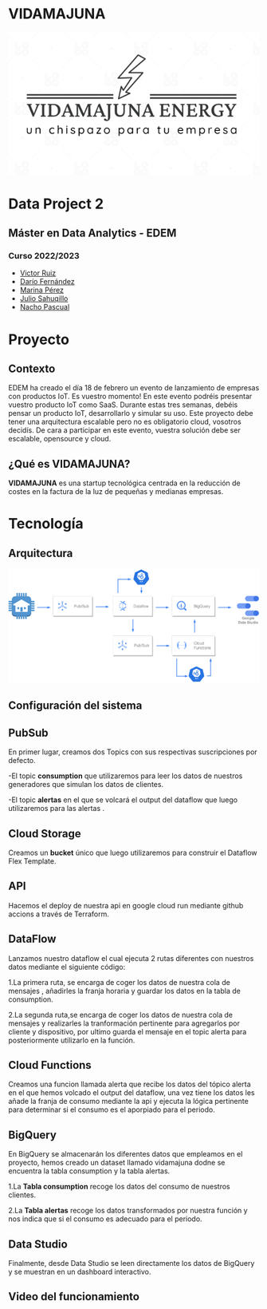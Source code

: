 # VIDAMAJUNA

![LOGO](./00_tmp/Imagenes/logo_vidamajuna.png)

# Data Project 2
## Máster en Data Analytics - EDEM
### Curso 2022/2023

- [Victor Ruiz](https://www.linkedin.com/in/vruizext/)
- [Darío Fernández](https://www.linkedin.com/in/dar%C3%ADo-fern%C3%A1ndez-fern%C3%A1ndez/)
- [Marina Pérez](https://www.linkedin.com/in/marinaperezbarber/)
- [Julio Sahuqillo](https://www.linkedin.com/in/juliosahuquillohuerta/)
- [Nacho Pascual](https://www.linkedin.com/in/nacho-pascual/)

# Proyecto
## Contexto
EDEM ha creado el día 18 de febrero un evento de lanzamiento de empresas con productos IoT. Es vuestro momento! En este evento podréis presentar vuestro producto IoT como SaaS. Durante estas tres semanas, debéis pensar un producto IoT, desarrollarlo y simular su uso. Este proyecto debe tener una arquitectura escalable pero no es obligatorio cloud, vosotros decidís. De cara a participar en este evento, vuestra solución debe ser escalable, opensource y cloud.

## ¿Qué es VIDAMAJUNA?

**VIDAMAJUNA** es una startup tecnológica centrada en la reducción de costes en la factura de la luz de pequeñas y medianas empresas.
 

# Tecnología
## Arquitectura

![ARQUITECTURA](./00_tmp/Imagenes/arquitectura.png)


## Configuración del sistema

## **PubSub**
En primer lugar, creamos dos Topics con sus respectivas suscripciones por defecto. 

-El topic **consumption** que utilizaremos para leer los datos de nuestros generadores que simulan los datos de clientes.

-El topic **alertas** en el que se volcará el output del dataflow que luego utilizaremos para las alertas .

 ## **Cloud Storage**

Creamos un **bucket** único que luego utilizaremos para construir el Dataflow Flex Template.

 ## **API**
 
 Hacemos el deploy de nuestra api en google cloud run mediante github accions a través de Terraform.

 ## **DataFlow**

Lanzamos nuestro dataflow el cual ejecuta 2 rutas diferentes con nuestros datos mediante el siguiente código:



1.La primera ruta, se encarga de coger los datos de nuestra cola de mensajes , añadirles la franja horaria y guardar los datos en la tabla de consumption.

2.La segunda ruta,se encarga de coger los datos de nuestra cola de mensajes y realizarles la tranformación pertinente para agregarlos por cliente y dispositivo, por ultimo guarda el mensaje en el topic alerta para posteriormente utilizarlo en la función.


 ## **Cloud Functions**

Creamos una funcion llamada alerta que recibe los datos del tópico alerta en el que hemos volcado el output del dataflow, una vez tiene los datos les añade la franja de consumo mediante la api y ejecuta la lógica pertinente para determinar si el consumo es el aporpiado para el periodo.


 ## **BigQuery**

En BigQuery se almacenarán los diferentes datos que empleamos en el proyecto, hemos creado un dataset llamado vidamajuna dodne se encuentra la tabla consumption y la tabla alertas.

1.La **Tabla consumption** recoge los datos del consumo de nuestros clientes.

2.La **Tabla alertas**  recoge los datos transformados por nuestra función y nos indica que si el consumo es adecuado para el periodo.


 ## **Data Studio**

Finalmente, desde Data Studio se leen directamente los datos de BigQuery y se muestran en un dashboard interactivo.


 ## **Video del funcionamiento**
